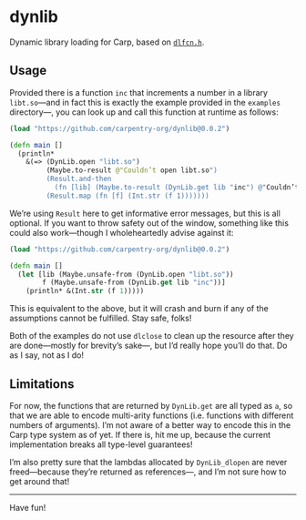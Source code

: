# dynlib

Dynamic library loading for Carp, based on [`dlfcn.h`](https://pubs.opengroup.org/onlinepubs/9699919799/basedefs/dlfcn.h.html).

## Usage

Provided there is a function `inc` that increments a number in a library
`libt.so`—and in fact this is exactly the example provided in the `examples`
directory—, you can look up and call this function at runtime as follows:

```clojure
(load "https://github.com/carpentry-org/dynlib@0.0.2")

(defn main []
  (println*
    &(=> (DynLib.open "libt.so")
         (Maybe.to-result @"Couldn’t open libt.so")
         (Result.and-then
           (fn [lib] (Maybe.to-result (DynLib.get lib "inc") @"Couldn’t load symbol inc")))
         (Result.map (fn [f] (Int.str (f 1)))))))
```

We’re using `Result` here to get informative error messages, but this is all
optional. If you want to throw safety out of the window, something like this
could also work—though I wholeheartedly advise against it:

```clojure
(load "https://github.com/carpentry-org/dynlib@0.0.2")

(defn main []
  (let [lib (Maybe.unsafe-from (DynLib.open "libt.so"))
        f (Maybe.unsafe-from (DynLib.get lib "inc"))]
    (println* &(Int.str (f 1)))))
```

This is equivalent to the above, but it will crash and burn if any of the
assumptions cannot be fulfilled. Stay safe, folks!

Both of the examples do not use `dlclose` to clean up the resource after
they are done—mostly for brevity’s sake—, but I’d really hope you’ll do that.
Do as I say, not as I do!

## Limitations

For now, the functions that are returned by `DynLib.get` are all typed as `a`,
so that we are able to encode multi-arity functions (i.e. functions with
different numbers of arguments). I’m not aware of a better way to encode this
in the Carp type system as of yet. If there is, hit me up, because the current
implementation breaks all type-level guarantees!

I’m also pretty sure that the lambdas allocated by `DynLib_dlopen` are never
freed—because they’re returned as references—, and I’m not sure how to get
around that!

<hr/>

Have fun!
